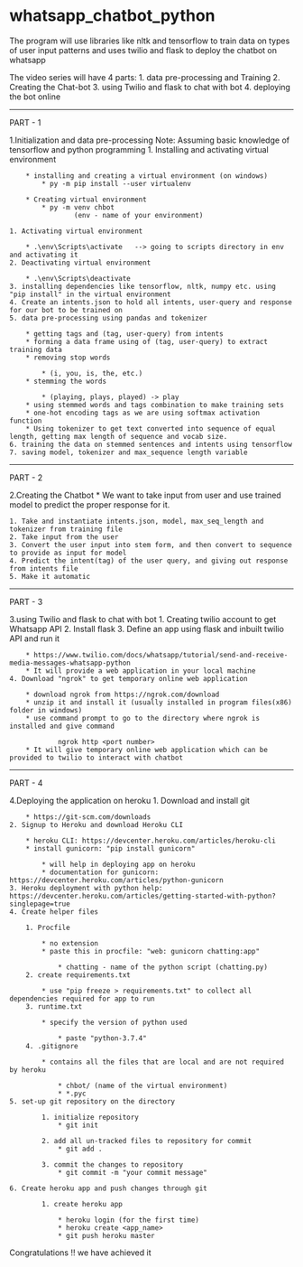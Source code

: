 # whatsapp_chatbot_python
The program will use libraries like nltk and tensorflow to train data on types of user input patterns and uses twilio and flask to deploy the chatbot on whatsapp

The video series will have 4 parts:
	1. data pre-processing and Training 
	2. Creating the Chat-bot 
	3. using Twilio and flask to chat with bot
	4. deploying the bot online


--------------------------------------------------------------------------------------------------------------------------------------------------------
PART - 1

1.Initialization and data pre-processing
Note: Assuming basic knowledge of tensorflow and python programming
	1. Installing and activating virtual environment


		* installing and creating a virtual environment (on windows)
			* py -m pip install --user virtualenv

		* Creating virtual environment
			* py -m venv chbot
               		(env - name of your environment)

	1. Activating virtual environment

		* .\env\Scripts\activate   --> going to scripts directory in env and activating it
	2. Deactivating virtual environment

		* .\env\Scripts\deactivate
	3. installing dependencies like tensorflow, nltk, numpy etc. using "pip install" in the virtual environment
	4. Create an intents.json to hold all intents, user-query and response for our bot to be trained on
	5. data pre-processing using pandas and tokenizer

		* getting tags and (tag, user-query) from intents
		* forming a data frame using of (tag, user-query) to extract training data
		* removing stop words

			* (i, you, is, the, etc.)
		* stemming the words

			* (playing, plays, played) -> play
		* using stemmed words and tags combination to make training sets
		* one-hot encoding tags as we are using softmax activation function
		* Using tokenizer to get text converted into sequence of equal length, getting max length of sequence and vocab size.
	6. training the data on stemmed sentences and intents using tensorflow
	7. saving model, tokenizer and max_sequence length variable

--------------------------------------------------------------------------------------------------------------------------------------------------------
PART - 2

2.Creating the Chatbot 
	* We want to take input from user and use trained model to predict the proper response for it. 


	1. Take and instantiate intents.json, model, max_seq_length and tokenizer from training file
	2. Take input from the user 
	3. Convert the user input into stem form, and then convert to sequence to provide as input for model
	4. Predict the intent(tag) of the user query, and giving out response from intents file
	5. Make it automatic 


--------------------------------------------------------------------------------------------------------------------------------------------------------
PART - 3

3.using Twilio and flask to chat with bot
	1. Creating twilio account to get Whatsapp API
	2. Install flask 
	3. Define an app using flask and inbuilt twilio API and run it 

		* https://www.twilio.com/docs/whatsapp/tutorial/send-and-receive-media-messages-whatsapp-python 
		* It will provide a web application in your local machine
	4. Download "ngrok" to get temporary online web application

		* download ngrok from https://ngrok.com/download 
		* unzip it and install it (usually installed in program files(x86) folder in windows)
		* use command prompt to go to the directory where ngrok is installed and give command

        		ngrok http <port number>
		* It will give temporary online web application which can be provided to twilio to interact with chatbot

--------------------------------------------------------------------------------------------------------------------------------------------------------
PART - 4

4.Deploying the application on heroku
	1. Download and install git

		* https://git-scm.com/downloads 
	2. Signup to Heroku and download Heroku CLI

		* heroku CLI: https://devcenter.heroku.com/articles/heroku-cli 
		* install gunicorn: "pip install gunicorn"

			* will help in deploying app on heroku
			* documentation for gunicorn: https://devcenter.heroku.com/articles/python-gunicorn
	3. Heroku deployment with python help: https://devcenter.heroku.com/articles/getting-started-with-python?singlepage=true
	4. Create helper files

		1. Procfile

			* no extension
			* paste this in procfile: "web: gunicorn chatting:app"

				* chatting - name of the python script (chatting.py)
		2. create requirements.txt 

			* use "pip freeze > requirements.txt" to collect all dependencies required for app to run
		3. runtime.txt

			* specify the version of python used

				* paste "python-3.7.4"
		4. .gitignore

			* contains all the files that are local and are not required by heroku

				* chbot/ (name of the virtual environment)
				* *.pyc
	5. set-up git repository on the directory

			1. initialize repository 
				* git init

			2. add all un-tracked files to repository for commit
				* git add .

			3. commit the changes to repository
				* git commit -m "your commit message"

	6. Create heroku app and push changes through git 

			1. create heroku app 

				* heroku login (for the first time)
				* heroku create <app_name>
				* git push heroku master 




Congratulations !! we have achieved it 








